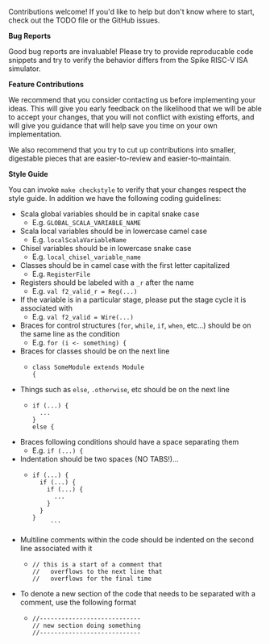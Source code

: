 Contributions welcome!
If you'd like to help but don't know where to start, check out the TODO file or the GitHub issues.

**Bug Reports**

Good bug reports are invaluable!
Please try to provide reproducable code snippets and try to verify the behavior differs from the Spike RISC-V ISA simulator.

**Feature Contributions**

We recommend that you consider contacting us before implementing your ideas.
This will give you early feedback on the likelihood that we will be able to accept your changes, that you will not conflict with existing efforts, and will give you guidance that will help save you time on your own implementation.

We also recommend that you try to cut up contributions into smaller, digestable pieces that are easier-to-review and easier-to-maintain.

**Style Guide**

You can invoke `make checkstyle` to verify that your changes respect the style guide.
In addition we have the following coding guidelines:

* Scala global variables should be in capital snake case
    * E.g. `GLOBAL_SCALA_VARIABLE_NAME`
* Scala local variables should be in lowercase camel case
    * E.g. `localScalaVariableName`
* Chisel variables should be in lowercase snake case
    * E.g. `local_chisel_variable_name`
* Classes should be in camel case with the first letter capitalized
    * E.g. `RegisterFile`
* Registers should be labeled with a `_r` after the name
    * E.g. `val f2_valid_r = Reg(...)`
* If the variable is in a particular stage, please put the stage cycle it is associated with
    * E.g. `val f2_valid = Wire(...)`
* Braces for control structures (`for`, `while`, `if`, `when`, etc...) should be on the same line as the condition
    * E.g. `for (i <- something) {`
* Braces for classes should be on the next line
    * ```
      class SomeModule extends Module
      {
      ```
* Things such as `else`, `.otherwise`, etc should be on the next line
    * ```
      if (...) {
        ...
      }
      else {
      ```
* Braces following conditions should have a space separating them
    * E.g. `if (...) {`
* Indentation should be two spaces (NO TABS!)...
    * ```
      if (...) {
        if (...) {
          if (...) {
            ...
          }
        }
      }
           ```
* Multiline comments within the code should be indented on the second line associated with it
    * ```
      // this is a start of a comment that
      //   overflows to the next line that
      //   overflows for the final time
      ```
* To denote a new section of the code that needs to be separated with a comment, use the following format
    * ```
      //----------------------------
      // new section doing something
      //----------------------------
      ```
